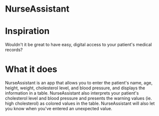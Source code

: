# NurseAssistant

# Inspiration
Wouldn't it be great to have easy, digital access to your patient's medical records?

# What it does
NurseAssistant is an app that allows you to enter the patient's name, age, height, weight, cholesterol level, and blood pressure, and displays the information in a table. NurseAssistant also interprets your patient's cholesterol level and blood pressure and presents the warning values (ie. high cholesterol) as colored values in the table. NurseAssistant will also let you know when you've entered an unexpected value.
